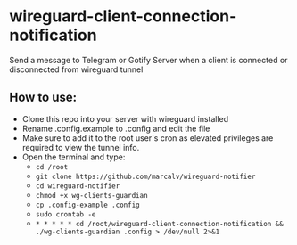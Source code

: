 # wireguard-client-connection-notification
Send a message to Telegram or Gotify Server when a client is connected or disconnected from wireguard tunnel

## How to use:
- Clone this repo into your server with wireguard installed
- Rename .config.example to .config and edit the file
- Make sure to add it to the root user's cron as elevated privileges are required to view the tunnel info.
- Open the terminal and type:
  - `cd /root`
  - `git clone https://github.com/marcalv/wireguard-notifier`
  - `cd wireguard-notifier`
  - `chmod +x wg-clients-guardian`
  - `cp .config-example .config`
  - `sudo crontab -e`
  - `* * * * * cd /root/wireguard-client-connection-notification && ./wg-clients-guardian .config > /dev/null 2>&1`

